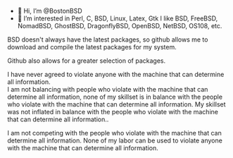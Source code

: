 - 👋 Hi, I’m @BostonBSD
- 👀 I’m interested in Perl, C, BSD, Linux, Latex, Gtk
I like BSD, FreeBSD, NomadBSD, GhostBSD, DragonflyBSD, OpenBSD, NetBSD, OS108, etc.

BSD doesn't always have the latest packages, so github allows me to download and compile the latest
packages for my system.

Github also allows for a greater selection of packages.

<!---
BostonBSD/BostonBSD is a ✨ special ✨ repository because its `README.md` (this file) appears on your GitHub profile.
You can click the Preview link to take a look at your changes.
--->


I have never agreed to violate anyone with the machine that can determine all information.  
I am not balancing with people who violate with the machine that can determine all information, 
none of my skillset is in balance with the people who violate with the machine that can determine all information.
My skillset was not inflated in balance with the people who violate with the machine that can determine all information..

I am not competing with the people who violate with the machine that can determine all information.
None of my labor can be used to violate anyone with the machine that can determine all information.
